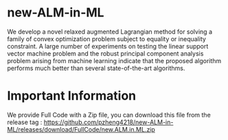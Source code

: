 # new-ALM-in-ML
We develop a novel relaxed augmented Lagrangian method for solving a family of convex optimization problem subject to equality or inequality constraint. A large number of experiments on testing the linear support vector machine problem and the robust principal component analysis problem arising from machine learning indicate that the proposed algorithm performs much better than several state-of-the-art algorithms.


# Important Information
We provide Full Code with a Zip file, you can download this file from the release tag : https://github.com/pzheng4218/new-ALM-in-ML/releases/download/FullCode/new.ALM.in.ML.zip
